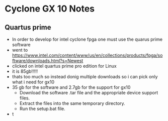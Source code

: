 # Cyclone GX 10 Notes

## Quartus prime

- In order to develop for intel cyclone fpga one must use the quarus prime software
- went to <https://www.intel.com/content/www/us/en/collections/products/fpga/software/downloads.html?s=Newest>
- clicked on intel quartus prime pro edition for Linux
- it is 85gb!!!!!
- thats too much so instead donig multiple downloads so i can pick only what i need for gx10
- 35 gb for the software and 2.7gb for the support for gx10
  - Download the software .tar file and the appropriate device support files.
  - Extract the files into the same temporary directory.
  - Run the setup.bat file.
- t
